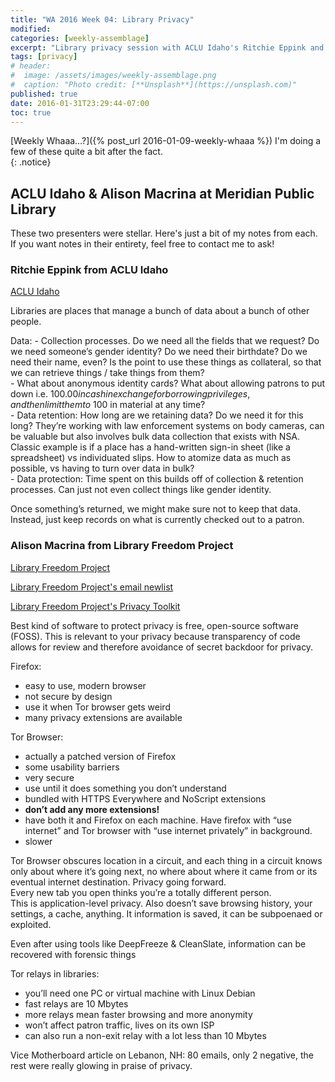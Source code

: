 ```yaml
---
title: "WA 2016 Week 04: Library Privacy"
modified:
categories: [weekly-assemblage]
excerpt: "Library privacy session with ACLU Idaho's Ritchie Eppink and Library Freedom Project's Alison Macrina at Meridian Library District's unBound technology lab."
tags: [privacy]
# header:
#  image: /assets/images/weekly-assemblage.png
#  caption: "Photo credit: [**Unsplash**](https://unsplash.com)"
published: true
date: 2016-01-31T23:29:44-07:00
toc: true
---
```

[Weekly Whaaa…?]({% post_url 2016-01-09-weekly-whaaa %}) I'm doing a few of these quite a bit after the fact.  
{: .notice}  

## ACLU Idaho & Alison Macrina at Meridian Public Library  

These two presenters were stellar. Here's just a bit of my notes from each. If you want notes in their entirety, feel free to contact me to ask!  

### Ritchie Eppink from ACLU Idaho  

[ACLU Idaho](https://acluidaho.org/)  

Libraries are places that manage a bunch of data about a bunch of other people.  

Data: 
	- Collection processes. Do we need all the fields that we request? Do we need someone’s gender identity? Do we need their birthdate? Do we need their name, even? Is the point to use these things as collateral, so that we can retrieve things / take things from them?   
	- What about anonymous identity cards? What about allowing patrons to put down i.e. $100.00 in cash in exchange for borrowing privileges, and then limit them to ~$100 in material at any time?  
	- Data retention: How long are we retaining data? Do we need it for this long? They’re working with law enforcement systems on body cameras, can be valuable but also involves bulk data collection that exists with NSA. Classic example is if a place has a hand-written sign-in sheet (like a spreadsheet) vs individuated slips. How to atomize data as much as possible, vs having to turn over data in bulk?  
	- Data protection: Time spent on this builds off of collection & retention processes. Can just not even collect things like gender identity.  

Once something’s returned, we might make sure not to keep that data. Instead, just keep records on what is currently checked out to a patron.   

### Alison Macrina from Library Freedom Project  

[Library Freedom Project](https://libraryfreedomproject.org/)  

[Library Freedom Project's email newlist](https://lists.riseup.net/www/subscribe/libraryfreedom)  

[Library Freedom Project's Privacy Toolkit](https://libraryfreedomproject.org/resources/privacytoolkit)   


Best kind of software to protect privacy is free, open-source software (FOSS). This is relevant to your privacy because transparency of code allows for review and therefore avoidance of secret backdoor for privacy.   

Firefox:  
- easy to use, modern browser  
- not secure by design  
- use it when Tor browser gets weird  
- many privacy extensions are available  

Tor Browser:     
- actually a patched version of Firefox  
- some usability barriers  
- very secure  
- use until it does something you don’t understand  
- bundled with HTTPS Everywhere and NoScript extensions  
- **don’t add any more extensions!**  
- have both it and Firefox on each machine. Have firefox with “use internet” and Tor browser with “use internet privately” in background.  
- slower  

Tor Browser obscures location in a circuit, and each thing in a circuit knows only about where it’s going next, no where about where it came from or its eventual internet destination. Privacy going forward.   
Every new tab you open thinks you’re a totally different person.  
This is application-level privacy. Also doesn’t save browsing history, your settings, a cache, anything. It information is saved, it can be subpoenaed or exploited.  

Even after using tools like DeepFreeze & CleanSlate, information can be recovered with forensic things  

Tor relays in libraries:   
- you’ll need one PC or virtual machine with Linux Debian  
- fast relays are 10 Mbytes  
- more relays mean faster browsing and more anonymity  
- won’t affect patron traffic, lives on its own ISP  
- can also run a non-exit relay with a lot less than 10 Mbytes  

Vice Motherboard article on Lebanon, NH: 80 emails, only 2 negative, the rest were really glowing in praise of privacy.  

